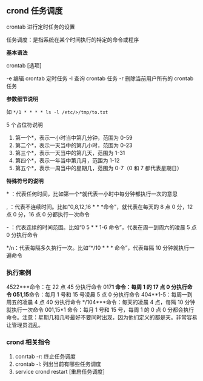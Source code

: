 ## crond 任务调度

crontab 进行定时任务的设置

任务调度：是指系统在某个时间执行的特定的命令或程序

**基本语法**

crontab [选项]

-e 编辑 crontab 定时任务
-l 查询 crontab 任务
-r 删除当前用户所有的 crontab 任务

**参数细节说明**

如 `*/1 * * * * ls -l /etc/>/tmp/to.txt`

5 个占位符说明

1. 第一个\*，表示一小时当中第几分钟，范围为 0-59
2. 第二个\*，表示一天当中的第几小时，范围为 0-23
3. 第三个\*，表示一天当中的第几天，范围为 1-31
4. 第四个\*，表示一年当中第几月，范围为 1-12
5. 第五个\*，表示一周当中的星期几，范围为 0-7（0 和 7 都代表星期日）

**特殊符号的说明**

\* ：代表任何时间，比如第一个\*就代表一小时中每分钟都执行一次的意思

, ：代表不连续时间。比如"0,8,12,16 \* \* \*命令"，就代表在每天的 8 点 0 分，12 点 0 分，16 点 0 分都执行一次命令

\- ：代表连续的时间范围。比如“0 5 \* \* 1-6 命令”，代表在周一到周六的凌晨 5 点 0 分执行命令

\*/n：代表每隔多久执行一次。比如“\*/10 \* \* \* 命令”，代表每隔 10 分钟就执行一遍命令

### 执行案例

4522**\*命令：在 22 点 45 分执行命令
017**1 命令：每周 1 的 17 点 0 分执行命令
051,15**命令：每月 1 号和 15 号凌晨 5 点 0 分执行命令
404**1-5：每周一到周五的凌晨 4 点 40 分执行命令
\*/104\*\*\*命令：每天的凌晨 4 点，每隔 10 分钟就执行一次命令
001,15\*1 命令：每月 1 号和 15 号，每周 1 的 0 点 0 分都会执行命令。注意：星期几和几号最好不要同时出现，因为他们定义的都是天。非常容易让管理员混乱。

### crond 相关指令

1. conrtab -r: 终止任务调度
2. crontab -l: 列出当前有哪些任务调度
3. service crond restart [重启任务调度]
